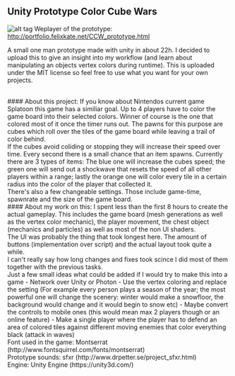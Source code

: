 ## Unity Prototype Color Cube Wars

![alt tag](https://raw.github.com/TPen/Unity_Prototype_CCW/master/Example_Image.jpg)
Weplayer of the prototype: http://portfolio.felixkate.net/CCW_prototype.html


A small one man prototype made with unity in about 22h. I decided to upload this to give an insight into my workflow (and learn about manipulating an objects vertex colors during runtime). This is uploaded under the MIT license so feel free to use what you want for your own projects.

 <br />
#### About this project:
If you know about Nintendos current game Splatoon this game has a similiar goal. Up to 4 players have to color the game board into their selected colors. Winner of course is the one that colored most of it once the timer runs out.
The pawns for this purpose are cubes which roll over the tiles of the game board while leaving a trail of color behind. <br />
If the cubes avoid coliding or stopping they will increase their speed over time. Every second there is a small chance that an item spawns. Currently there are 3 types of items: The blue one will increase the cubes speed; the green one will send out a shockwave that resets the speed of all other players within a range; lastly the orange one will color every tile in a certain radius into the color of the player that collected it.
 <br />
There's also a few changeable settings. Those include game-time, spawnrate and the size of the game board.

 <br />
#### About my work on this:
I spent less than the first 8 hours to create the actual gameplay. This includes the game board (mesh generations as well as the vertex color mechanic), the player movement, the chest object (mechanics and particles) as well as most of the non UI shaders. <br />
The UI was probably the thing that took longest here. The amount of buttons (implementation over script) and the actual layout took quite a while. <br />
I can't really say how long changes and fixes took scince I did most of them together with the previous tasks.

 <br />
Just a few small ideas what could be added if I would try to make this into a game
- Network over Unity or Photon
- Use the vertex coloring and replace the setting (For example every person plays a season of the year; the most powerful one will change the scenery: winter would make a snowfloor, the background would change and it would begin to snow etc)
- Maybe convert the controls to mobile ones (this would mean max 2 players though or an online feature)
- Make a single player where the player has to defend an area of colored tiles against different moving enemies that color everything black (attack in waves)

 <br />
Font used in the game:     Montserrat  (http://www.fontsquirrel.com/fonts/montserrat) <br />
Prototype sounds:          sfxr (http://www.drpetter.se/project_sfxr.html) <br />
Engine:                    Unity Engine (https://unity3d.com/)
